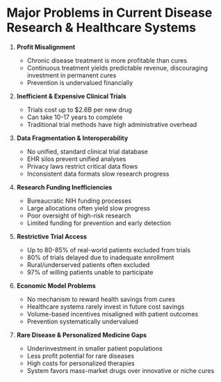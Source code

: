 # Major Problems in Current Disease Research & Healthcare Systems

1. **Profit Misalignment**
   - Chronic disease treatment is more profitable than cures
   - Continuous treatment yields predictable revenue, discouraging investment in permanent cures
   - Prevention is undervalued financially

2. **Inefficient & Expensive Clinical Trials**
   - Trials cost up to $2.6B per new drug
   - Can take 10-17 years to complete
   - Traditional trial methods have high administrative overhead

3. **Data Fragmentation & Interoperability**
   - No unified, standard clinical trial database
   - EHR silos prevent unified analyses
   - Privacy laws restrict critical data flows
   - Inconsistent data formats slow research progress

4. **Research Funding Inefficiencies**
   - Bureaucratic NIH funding processes
   - Large allocations often yield slow progress
   - Poor oversight of high-risk research
   - Limited funding for prevention and early detection

5. **Restrictive Trial Access**
   - Up to 80-85% of real-world patients excluded from trials
   - 80% of trials delayed due to inadequate enrollment
   - Rural/underserved patients often excluded
   - 97% of willing patients unable to participate

6. **Economic Model Problems**
   - No mechanism to reward health savings from cures
   - Healthcare systems rarely invest in future cost savings
   - Volume-based incentives misaligned with patient outcomes
   - Prevention systematically undervalued

7. **Rare Disease & Personalized Medicine Gaps**
   - Underinvestment in smaller patient populations
   - Less profit potential for rare diseases
   - High costs for personalized therapies
   - System favors mass-market drugs over innovative or niche cures
